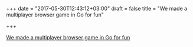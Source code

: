 +++
date = "2017-05-30T12:43:12+03:00"
draft = false
title = "We made a multiplayer browser game in Go for fun"

+++

<p><a href="http://blog.u2i.com/we-made-a-multiplayer-browser-game-in-go-for-fun">We made a multiplayer browser game in Go for fun</a></p>